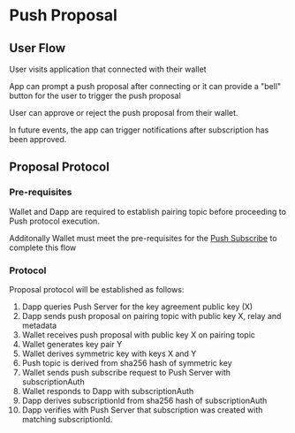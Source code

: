 # Push Proposal

## User Flow

User visits application that connected with their wallet

App can prompt a push proposal after connecting or it can provide a "bell" button for the user to trigger the push proposal

User can approve or reject the push proposal from their wallet.

In future events, the app can trigger notifications after subscription has been approved.

## Proposal Protocol

### Pre-requisites

Wallet and Dapp are required to establish pairing topic before proceeding to Push protocol execution.

Additonally Wallet must meet the pre-requisites for the [Push Subscribe](./push-subscribe.md) to complete this flow

### Protocol

Proposal protocol will be established as follows:

1. Dapp queries Push Server for the key agreement public key (X)
2. Dapp sends push proposal on pairing topic with public key X, relay and metadata
3. Wallet receives push proposal with public key X on pairing topic
4. Wallet generates key pair Y
5. Wallet derives symmetric key with keys X and Y
6. Push topic is derived from sha256 hash of symmetric key 
7. Wallet sends push subscribe request to Push Server with subscriptionAuth
8. Wallet responds to Dapp with subscriptionAuth
9. Dapp derives subscriptionId from sha256 hash of subscriptionAuth
10. Dapp verifies with Push Server that subscription was created with matching subscriptionId.